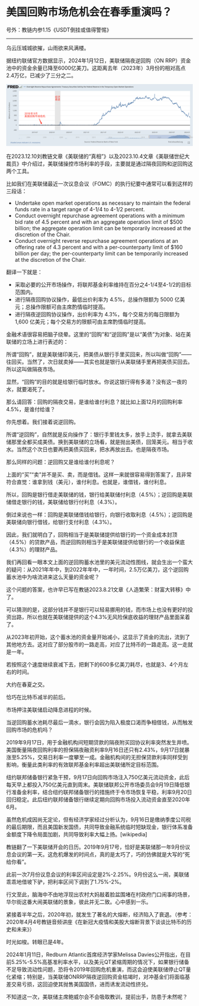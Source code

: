# 美国回购市场危机会在春季重演吗？

号外：教链内参1.15《USDT倒挂或值得警惕》

* * *

乌云压城城欲摧，山雨欲来风满楼。

据纽约联储官方数据显示，2024年1月12日，美联储隔夜逆回购（ON RRP）资金池中的资金余量已降至6000亿美刀。这距离去年（2023年）3月份的相对高点2.4万亿，已减少了三分之二。

![](2024-01-16-A01.png)

在2023.12.10刘教链文章《美联储的“真相”》以及2023.10.4文章《美联储世纪大裁员》中介绍过，美联储操控市场利率的手段，主要就是通过隔夜回购和逆回购这两个工具。

比如我们在美联储最近一次议息会议（FOMC）的执行纪要中通常可以看到这样的三段话：

* Undertake open market operations as necessary to maintain the federal funds rate in a target range of 4-1/4 to 4-1/2 percent.
* Conduct overnight repurchase agreement operations with a minimum bid rate of 4.5 percent and with an aggregate operation limit of $500 billion; the aggregate operation limit can be temporarily increased at the discretion of the Chair.
* Conduct overnight reverse repurchase agreement operations at an offering rate of 4.3 percent and with a per-counterparty limit of $160 billion per day; the per-counterparty limit can be temporarily increased at the discretion of the Chair.

翻译一下就是：

* 采取必要的公开市场操作，将联邦基金利率维持在百分之4-1/4至4-1/2的目标范围内。
* 进行隔夜回购协议操作，最低出价利率为 4.5%，总操作限额为 5000 亿美元；总操作限额可由主席酌情临时提高。
* 进行隔夜逆回购协议操作，出价利率为 4.3%，每个交易方的每日限额为 1,600 亿美元；每个交易方的限额可由主席酌情临时提高。

金融术语很容易把脑子绕晕。这里的“回购”和“逆回购”是以“美债”为对象、站在美联储的立场上进行表述的：

所谓“回购”，就是美联储印美元，把美债从银行手里买回来，所以叫做“回购”——往回买。当然了，次日就卖掉——其实也就是银行从美联储手里再把美债买回去。所以这叫做隔夜市场。

显然，“回购”的目的就是给银行临时放水。你说这银行得有多渴？没有这一夜的水，就要渴死了。

那么请回答：回购的隔夜交易，是谁给谁付利息？就比如上面12月的回购利率4.5%，是谁付给谁？

你先想着。我们接着说逆回购。

所谓“逆回购”，自然就是反向操作了：银行手里钱太多，放手上烫手，就拿去美联储那里全都买成美债。换到美联储的立场看，就是抛出美债，回笼美元。相当于收水。当然这个次日也要再把美债买回来，把水再放出去。也是隔夜市场。

那么同样的问题：逆回购又是谁给谁付利息呢？

上面的“买”“卖”并不是买、卖，而是借钱。这样一来就很容易得到答案了，且非常符合直觉：谁拿到钱（美元），谁付利息。也就是，谁借钱，谁付利息。

所以，回购是银行借走美联储的钱，银行给美联储付利息（4.5%）；逆回购是美联储借走银行的钱，美联储给银行付利息（4.3%）。

倒过来说也一样：回购是美联储借钱给银行，向银行收取利息（4.5%）；逆回购是美联储向银行借钱，给银行支付利息（4.3%）。

因此，我们就明白了，回购相当于是美联储提供给银行的一个资金成本封顶（4.5%）的贷款产品，而逆回购则相当于是美联储提供给银行的一个收益保底（4.3%）的理财产品。

我们再回看一眼本文上面的逆回购蓄水池里的美元流动性图线，就会生出一个蛮大的疑问：从2021年年中，到2022年年中，一年时间，2.5万亿美刀，这个逆回购蓄水池中为啥流进来这么天量的资金呢？

这个问题的答案，也许早已写在教链2023.8.21文章《人造繁荣：财富大转移》中了。

可以猜测的是，这部分钱并不是银行可以轻易挪用的钱，而市场上也没有更好的投资出路，所以也就在美联储提供的这个4.3%无风险保底收益的理财产品里面呆着了。

从2023年初开始，这个蓄水池的资金量开始减小，这显示了资金的流出，流到了其他地方去。这对应了部分股市的一路走高，对应了比特币的一路走高。这一走就是一年。

若按照这个速度继续衰减下去，把剩下的600多亿美刀耗尽，也就是3、4个月左右的时间。

大约在春夏之交。

恰巧在比特币减半的前后。

市场押注美联储启动降息进程的时候。

当逆回购蓄水池耗尽最后一滴水，银行会因为陷入极度口渴而争相借钱，从而触发回购市场的危机吗？

2019年9月17日，用于金融机构间短期贷款的隔夜附买回协议利率突然发生井喷。美国衡量隔夜回购利率的担保隔夜融资利率9月16日还只有2.43%，9月17日就暴涨至5.25%，交易日利率一度攀至一成。金融机构间的无担保贷款利率同样受到影响，衡量此类利率的有效联邦基金利率超出美联储所定目标范围。

纽约联邦储备银行紧急干预，9月17日向回购市场注入750亿美元流动资金，此后每天早上都投入750亿美元直到周末。美联储联邦公开市场委员会9月19日降低银行准备金利率，结合纽约联邦储备银行的措施终于令市场恢复平稳，利率9月20日回归稳定。此后纽约联邦储备银行继续定期向回购市场投入流动资金直至2020年6月。

虽然危机成因尚无定论，但有经济学家经过分析认为，9月16日是缴纳季度公司税的最后期限，而且美国新发国债，共同导致金融系统临时短缺现金，银行体系准备金额度下降令局面加剧，共同导致利率大幅上扬。[wikipedia]

教链翻了一下美联储开会的日历。2019年9月17号，恰好是美联储那一年9月份议息会议的第一天。这危机爆发的时间点，真的是太巧了，巧的仿佛就是大写的“死给你看”。

此前一次7月份议息会议的利率区间设定是2%-2.25%。9月份这么一闹，美联储乖乖地借坡下驴，把利率区间下调到了1.75%-2%。

行文至此，脑海中不由地浮现出农村大妈敲着脸盆围堵在村政府门口闹事的场景，华尔街这番大闹美联储的景象，彼此并无二致。心中感到一乐。

紧接着半年之后，2020年初，就发生了著名的大熔断，经济陷入了衰退。（参考：2020年4月4号教链音频讲座《在新冠大疫情和美股大熔断背景下谈谈比特币的历史和未来》）

时光如梭。转眼已是4年。

2024年1月11日，Redburn Atlantic首席经济学家Melissa Davies公开指出，在目前5.25%-5.5%高基准利率水平，以及美元QT紧缩周期的情况下，如果银行储备不足导致流动性问题，恐将令2019年回购危机重演，而这会迫使美联储停止QT量化紧缩；特别是，当美联储ONRRP隔夜逆回购资金枯竭时，对冲基金们将面临基差交易亏损，这回迫使其抛售美国国债，进而诱发流动性挤兑。

不知道这一次，美联储主席鲍威尔会不会吸取教训，提前出手，防患于未然呢？
